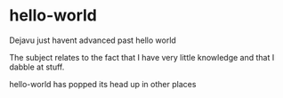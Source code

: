# hello-world
Dejavu just havent advanced past hello world

The subject relates to the fact that I have very little knowledge and that I dabble at stuff.

hello-world has popped its head up in other places

